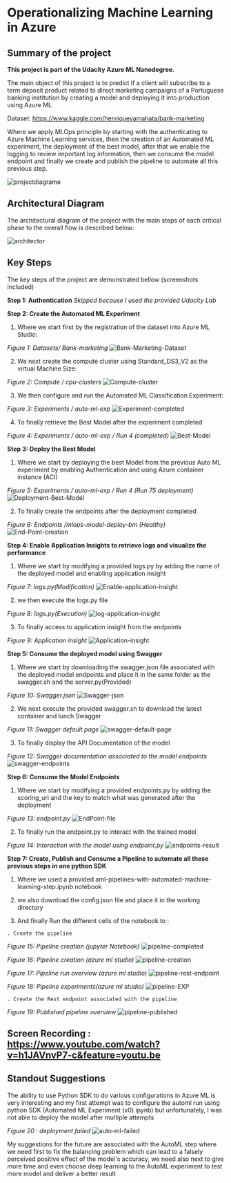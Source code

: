 # Operationalizing Machine Learning in Azure

## Summary of the project

**This project is part of the Udacity Azure ML Nanodegree.**

The main object of this project is to predict if a client will subscribe to a term deposit product related to direct marketing campaigns of a Portuguese banking institution by creating a model and deploying it into production using Azure ML

Dataset: https://www.kaggle.com/henriqueyamahata/bank-marketing 

Where we apply MLOps principle by starting with the authenticating to Azure Machine Learning services, then the creation of an Automated ML experiment, the deployment of the best model, after that we enable the logging to review important log information, then we consume the model endpoint and finally we create and publish the pipeline to automate all this previous step.

![projectdiagrame](Main-step-project.png "projectdiagrame")

## Architectural Diagram
The architectural diagram of the project with the main steps of each critical phase to the overall flow is described below:

![architector](architector.png "architecture")

## Key Steps
The key steps of the project are demonstrated bellow (screenshots included)

**Step 1: Authentication**  *Skipped because I used the provided Udacity Lab*

**Step 2: Create the Automated ML Experiment**

 1. Where we start first by the registration of the dataset into Azure ML Studio:
 
*Figure 1: Datasets/ Bank-marketing*
![Bank-Marketing-Dataset](Bank-Marketing-Dataset.png "Bank Marketing Dataset")

 2. We next create the compute cluster using Standard_DS3_V2 as the virtual Machine Size:

*Figure 2: Compute / cpu-clusters*
![Compute-cluster](Compute-cluster.png "Compute-cluster")

 3. We then configure and run the Automated ML Classification Experiment:
 
*Figure 3: Experiments / auto-ml-exp*
![Experiment-completed](Experiment-completed.png "Experiment-completed")

 4. To finally retrieve the Best Model after the experiment completed
 
*Figure 4: Experiments / auto-ml-exp / Run 4 (completed)*
![Best-Model](Best-Model.png "Best-Model")

**Step 3: Deploy the Best Model**

 1. Where we start by deploying the best Model from the previous Auto ML experiment by enabling Authentication and using Azure container instance (ACI)

*Figure 5: Experiments / auto-ml-exp / Run 4 (Run 75 deployment)*
![Deployment-Best-Model](Deployment-Best-Model.PNG "Deployment-Best-Model")

 2. To finally create the endpoints after the deployment completed
 
*Figure 6: Endpoints /mlops-model-deploy-bm  (Healthy)*
![End-Point-creation](End-Point-creation.PNG "End-Point-creation")

**Step 4: Enable Application Insights to retrieve logs and visualize the performance**

 1. Where we start by modifying a provided logs.py by adding the name of the deployed model and enabling application insight 
 
*Figure 7: logs.py(Modification)*
 ![Enable-application-insight](Enable-application-insight.png "Enable-application-insight")
 
  2. we then execute the logs.py file 
  
*Figure 8: logs.py(Execution)*
  ![log-application-insight](log-application-insight.PNG "log-application-insight")
  
  3. To finally access to application insight  from the endpoints 
  
*Figure 9: Application insight*
 ![Application-insight]( Application-insight.png " Application-insight")
 
 **Step 5: Consume the deployed model using Swagger**
 
  1. Where we start by downloading the swagger.json file associated with the deployed model endpoints and place it in the same folder as the swagger.sh and the server.py(Provided)
  
 *Figure 10: Swagger.json*
   ![Swagger-json]( Swagger-json.png " Swagger-json")
   
  2. We next execute the provided swagger.sh to download the latest container and lunch Swagger
  
 *Figure 11: Swagger default page*
   ![swagger-default-page]( swagger-default-page.PNG " swagger-default-page.PNG")
   
  3. To finally display the API Documentation of the model 
  
 *Figure 12: Swagger documentation associated to the model endpoints*
   ![swagger-endpoints](swagger-endpoints.PNG " swagger-endpoints")
   
 **Step 6: Consume the Model Endpoints**
 
  1. Where we start by modifying a provided endpoints.py by adding the scoring_uri and the key to match what was generated after the deployment
  
 *Figure 13: endpoint.py*
   ![EndPoint-file](EndPoint-file.PNG " EndPoint-file")
   
  2. To finally run the endpoint.py to interact with the trained model
  
 *Figure 14: Interaction with the model using endpoint.py*
   ![endpoints-result](endpoints-result.PNG " endpoints-result")
   
   **Step 7: Create, Publish and Consume a Pipeline to automate all these previous steps in one python SDK**

  1. Where we used a provided aml-pipelines-with-automated-machine-learning-step.ipynb notebook
  
  2. we also download the config.json file and place it in the working directory
  
  3. And finally Run the different cells of the notebook to :
  
    . Create the pipeline
 
  *Figure 15: Pipeline creation (jupyter Notebook)*
  ![pipeline-completed](pipeline-completed.PNG " pipeline-completed")
  
  *Figure 16: Pipeline creation (azure ml studio)*
  ![pipeline-creation](pipeline-creation.PNG " pipeline-creation")
  
  *Figure 17: Pipeline run overview (azure ml studio)*
  ![pipeline-rest-endpoint](pipeline-rest-endpoint.png " pipeline-rest-endpoint")
  
   *Figure 18: Pipeline experiments(azure ml studio)*
  ![pipeline-EXP](pipelin-exp.png " pipeline-EXP")
  
    . Create the Rest endpoint associated with the pipeline
    
   *Figure 19: Published pipeline overview*
 ![pipeline-published](pipelin-published.PNG " pipeline-publishe")
   
 
## Screen Recording : https://www.youtube.com/watch?v=h1JAVnvP7-c&feature=youtu.be

## Standout Suggestions
The ability to use Python SDK to do various configurations in Azure ML is very interesting and my first attempt was to configure the automl run using python SDK (Automated ML Experiment (v0).ipynb) but unfortunately, I was not able to deploy the model after multiple attempts
   
*Figure 20 : deployment failed*
![auto-ml-failed](auto-ml-failed.png " auto-ml-failed")

My suggestions for the future are associated with the AutoML step where we need first to fix the balancing problem which can lead to a falsely perceived positive effect of the model's accuracy, we need also next to give more time and even choose deep learning to the AutoML experiment to test more model and deliver a better result 
